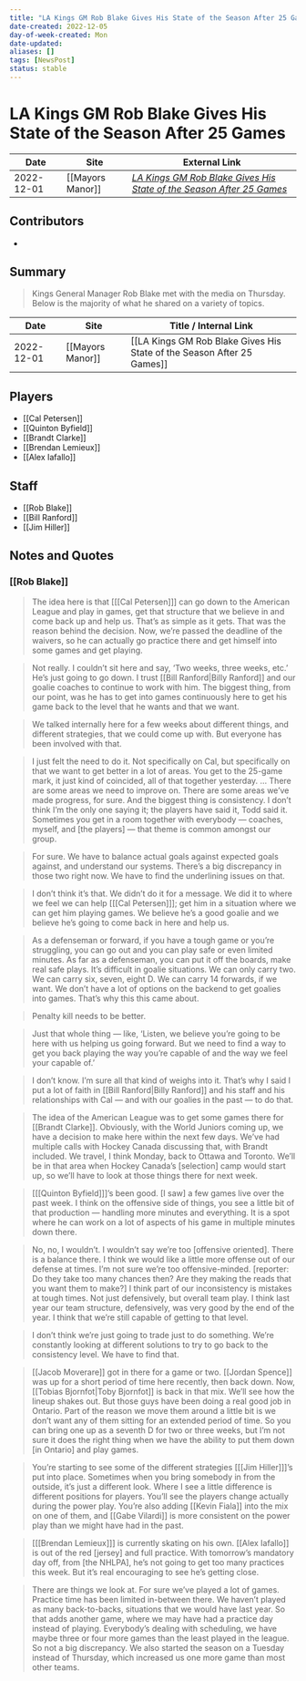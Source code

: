 ```yaml
---
title: "LA Kings GM Rob Blake Gives His State of the Season After 25 Games"
date-created: 2022-12-05
day-of-week-created: Mon
date-updated: 
aliases: []
tags: [NewsPost]
status: stable
---
```


# LA Kings GM Rob Blake Gives His State of the Season After 25 Games

| Date       | Site             | External Link                                                                                                                                                               |
| ---------- | ---------------- | --------------------------------------------------------------------------------------------------------------------------------------------------------------------------- |
| 2022-12-01 | [[Mayors Manor]] | [*LA Kings GM Rob Blake Gives His State of the Season After 25 Games*](https://mayorsmanor.com/2022/12/la-kings-gm-rob-blake-gives-his-state-of-the-season-after-25-games/) |

## Contributors
- 

## Summary
> Kings General Manager Rob Blake met with the media on Thursday. Below is the majority of what he shared on a variety of topics.

| Date       | Site             | Title / Internal Link                                                  |
| ---------- | ---------------- | ---------------------------------------------------------------------- |
| 2022-12-01 | [[Mayors Manor]] | [[LA Kings GM Rob Blake Gives His State of the Season After 25 Games]] |

## Players
- [[Cal Petersen]]
- [[Quinton Byfield]]
- [[Brandt Clarke]]
- [[Brendan Lemieux]]
- [[Alex Iafallo]]

## Staff
- [[Rob Blake]]
- [[Bill Ranford]]
- [[Jim Hiller]]

## Notes and Quotes
### [[Rob Blake]]
> The idea here is that \[[[Cal Petersen]]] can go down to the American League and play in games, get that structure that we believe in and come back up and help us. That’s as simple as it gets. That was the reason behind the decision. Now, we’re passed the deadline of the waivers, so he can actually go practice there and get himself into some games and get playing.

> Not really. I couldn’t sit here and say, ‘Two weeks, three weeks, etc.’ He’s just going to go down. I trust [[Bill Ranford|Billy Ranford]] and our goalie coaches to continue to work with him. The biggest thing, from our point, was he has to get into games continuously here to get his game back to the level that he wants and that we want.

> We talked internally here for a few weeks about different things, and different strategies, that we could come up with. But everyone has been involved with that.

> I just felt the need to do it. Not specifically on Cal, but specifically on that we want to get better in a lot of areas. You get to the 25-game mark, it just kind of coincided, all of that together yesterday. … There are some areas we need to improve on. There are some areas we’ve made progress, for sure. And the biggest thing is consistency. I don’t think I’m the only one saying it; the players have said it, Todd said it. Sometimes you get in a room together with everybody — coaches, myself, and \[the players] — that theme is common amongst our group.

> For sure. We have to balance actual goals against expected goals against, and understand our systems. There’s a big discrepancy in those two right now. We have to find the underlining issues on that.

> I don’t think it’s that. We didn’t do it for a message. We did it to where we feel we can help \[[[Cal Petersen]]]; get him in a situation where we can get him playing games. We believe he’s a good goalie and we believe he’s going to come back in here and help us.

> As a defenseman or forward, if you have a tough game or you’re struggling, you can go out and you can play safe or even limited minutes. As far as a defenseman, you can put it off the boards, make real safe plays. It’s difficult in goalie situations. We can only carry two. We can carry six, seven, eight D. We can carry 14 forwards, if we want. We don’t have a lot of options on the backend to get goalies into games. That’s why this this came about.

> Penalty kill needs to be better.

> Just that whole thing — like, ‘Listen, we believe you’re going to be here with us helping us going forward. But we need to find a way to get you back playing the way you’re capable of and the way we feel your capable of.’

> I don’t know. I’m sure all that kind of weighs into it. That’s why I said I put a lot of faith in [[Bill Ranford|Billy Ranford]] and his staff and his relationships with Cal — and with our goalies in the past — to do that.

> The idea of the American League was to get some games there for \[[Brandt Clarke]]. Obviously, with the World Juniors coming up, we have a decision to make here within the next few days. We’ve had multiple calls with Hockey Canada discussing that, with Brandt included. We travel, I think Monday, back to Ottawa and Toronto. We’ll be in that area when Hockey Canada’s \[selection] camp would start up, so we’ll have to look at those things there for next week.

> \[[[Quinton Byfield]]]’s been good. \[I saw] a few games live over the past week. I think on the offensive side of things, you see a little bit of that production — handling more minutes and everything. It is a spot where he can work on a lot of aspects of his game in multiple minutes down there.

> No, no, I wouldn’t. I wouldn’t say we’re too \[offensive oriented]. There is a balance there. I think we would like a little more offense out of our defense at times. I’m not sure we’re too offensive-minded. \[reporter: Do they take too many chances then? Are they making the reads that you want them to make?] I think part of our inconsistency is mistakes at tough times. Not just defensively, but overall team play. I think last year our team structure, defensively, was very good by the end of the year. I think that we’re still capable of getting to that level.

> I don’t think we’re just going to trade just to do something. We’re constantly looking at different solutions to try to go back to the consistency level. We have to find that.

> [[Jacob Moverare]] got in there for a game or two. [[Jordan Spence]] was up for a short period of time here recently, then back down. Now, [[Tobias Bjornfot|Toby Bjornfot]] is back in that mix. We’ll see how the lineup shakes out. But those guys have been doing a real good job in Ontario. Part of the reason we move them around a little bit is we don’t want any of them sitting for an extended period of time. So you can bring one up as a seventh D for two or three weeks, but I’m not sure it does the right thing when we have the ability to put them down \[in Ontario] and play games.

> You’re starting to see some of the different strategies \[[[Jim Hiller]]]’s put into place. Sometimes when you bring somebody in from the outside, it’s just a different look. Where I see a little difference is different positions for players. You’ll see the players change actually during the power play. You’re also adding [[Kevin Fiala]] into the mix on one of them, and [[Gabe Vilardi]] is more consistent on the power play than we might have had in the past.

> \[[[Brendan Lemieux]]] is currently skating on his own. \[[Alex Iafallo]] is out of the red \[jersey] and full practice. With tomorrow’s mandatory day off, from \[the NHLPA], he’s not going to get too many practices this week. But it’s real encouraging to see he’s getting close.

> There are things we look at. For sure we’ve played a lot of games. Practice time has been limited in-between there. We haven’t played as many back-to-backs, situations that we would have last year. So that adds another game, where we may have had a practice day instead of playing. Everybody’s dealing with scheduling, we have maybe three or four more games than the least played in the league. So not a big discrepancy. We also started the season on a Tuesday instead of Thursday, which increased us one more game than most other teams.



